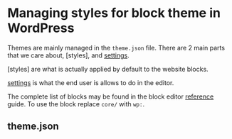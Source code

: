 # Managing styles for block theme in WordPress

Themes are mainly managed in the `theme.json` file. There are 2 main parts that we care about, [styles], and [settings].

[styles] are what is actually applied by default to the website blocks.

[settings] is what the end user is allows to do in the editor.

The complete list of blocks may be found in the block editor [reference] guide. To use the block replace `core/` with `wp:`.

[sytles]: https://developer.wordpress.org/themes/advanced-topics/theme-json/#settings
[settings]: https://developer.wordpress.org/themes/advanced-topics/theme-json/#styles
[reference]: https://developer.wordpress.org/block-editor/reference-guides/core-blocks/

## theme.json

[theme-json]: https://developer.wordpress.org/themes/advanced-topics/theme-json/
